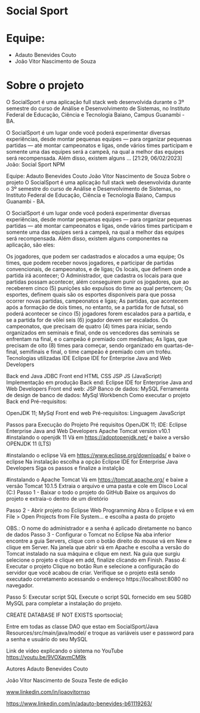 # Social Sport

# Equipe:

- Adauto Benevides Couto
- João Vitor Nascimento de Souza

# Sobre o projeto

O SocialSport é uma aplicação full stack web desenvolvida durante o 3º semestre do curso de Análise e Desenvolvimento de Sistemas, no Instituto Federal de Educação, Ciência e Tecnologia Baiano, Campus Guanambi - BA. 

O SocialSport é um lugar onde você poderá experimentar diversas experiências, desde montar pequenas equipes — para organizar pequenas partidas — até montar campeonatos e ligas, onde vários times participam e somente uma das equipes será a campeã, na qual a melhor das equipes será recompensada. Além disso, existem alguns …
[21:29, 06/02/2023] João: Social Sport
NPM

Equipe:
Adauto Benevides Couto
João Vitor Nascimento de Souza
Sobre o projeto
O SocialSport é uma aplicação full stack web desenvolvida durante o 3º semestre do curso de Análise e Desenvolvimento de Sistemas, no Instituto Federal de Educação, Ciência e Tecnologia Baiano, Campus Guanambi - BA.

O SocialSport é um lugar onde você poderá experimentar diversas experiências, desde montar pequenas equipes — para organizar pequenas partidas — até montar campeonatos e ligas, onde vários times participam e somente uma das equipes será a campeã, na qual a melhor das equipes será recompensada. Além disso, existem alguns componentes na aplicação, são eles:

Os jogadores, que podem ser cadastrados e alocados a uma equipe;
Os times, que podem receber novos jogadores, e participar de partidas convencionais, de campeonatos, e de ligas;
Os locais, que definem onde a partida irá acontecer;
O Administrador, que cadastra os locais para que partidas possam acontecer, além conseguirem punir os jogadores, que ao receberem cinco (5) punições são expulsos do time ao qual pertencem;
Os esportes, definem quais são os esportes disponíveis para que possa ocorrer novas partidas, campeonatos e ligas;
As partidas, que acontecem após a formação de dois times, no entanto, se a partida for de futsal, só poderá acontecer se cinco (5) jogadores forem escalados para a partida, e se a partida for de vôlei seis (6) jogador devem ser escalados.
Os campeonatos, que precisam de quatro (4) times para iniciar, sendo organizados em seminais e final, onde os vencedores das seminais se enfrentam na final, e o campeão é premiado com medalhas;
As ligas, que precisam de oito (8) times para começar, sendo organizado em quartas-de-final, semifinais e final, o time campeão é premiado com um troféu.
Tecnologias utilizadas
IDE
Eclipse IDE for Enterprise Java and Web Developers

Back end
Java
JDBC
Front end
HTML
CSS
JSP
JS (JavaScript)
Implementação em produção
Back end: Eclipse IDE for Enterprise Java and Web Developers
Front end web: JSP
Banco de dados: MySQL
Ferramenta de design de banco de dados: MySql Workbench
Como executar o projeto
Back end
Pré-requisitos:

OpenJDK 11;
MySql
Front end web
Pré-requisitos: Linguagem JavaScript

Passos para Execução do Projeto
Pré requisitos
OpenJDK 11;
IDE: Eclipse Enterprise Java and Web Developers
Apache Tomcat version v10.1
#instalando o openjdk 11
Vá em https://adoptopenjdk.net/ 
e baixe a versão OPENJDK 11 (LTS)

#instalando o eclipse
Vá em https://www.eclipse.org/downloads/
e baixe o eclipse
Na instalação escolha a opção Eclipse IDE for Enterprise Java Developers
Siga os passos e finalize a instalção


#instalando o Apache Tomcat
Vá em https://tomcat.apache.org/
e baixe a versão Tomcat 10.1.5
Extraia o arquivo e uma pasta e 
cole em Disco Local (C:)
Passo 1 - Baixar o todo o projeto do GitHub
Baixe os arquivos do projeto e extraia-o dentro de um diretório

Passo 2 - Abrir projeto no Eclipse Web Programming
Abra o Eclipse e vá em File > Open Projects from File System... e escolha a pasta do projeto

OBS.: O nome do administrador
e a senha é aplicado diretamente no banco de dados
Passo 3 - Configurar o Tomcat no Eclipse
Na aba inferior encontre a guia Servers, clique com o botão direito do mouse vá em New e clique em Server.
Na janela que abrir vá em Apache e escolha a versão do Tomcat instalado na sua máquina e clique em next.
Na guia que surgiu selecione o projeto e clique em add, finalize clicando em Finish.
Passo 4: Executar o projeto
Clique no botão Run e selecione a configuração do servidor que você acabou de criar. Verifique se o projeto está sendo executado corretamento acessando o endereço https://localhost:8080 no navegador.

Passo 5: Executar script SQL
Execute o script SQL fornecido em seu SGBD MySQL para completar a instalação do projeto.

CREATE DATABASE IF NOT EXISTS sportsocial;

Entre em todas as classe DAO que estao em SocialSport/Java Resources/src/main/java/model/ e troque as variáveis user e password para a senha e usuário do seu MySQL

Link de vídeo explicando o sistema no YouTube
https://youtu.be/9VOXavmCM9k

Autores
Adauto Benevides Couto

João Vitor Nascimento de Souza
Teste de edição


www.linkedin.com/in/joaovitornso

https://www.linkedin.com/in/adauto-benevides-b61119263/
